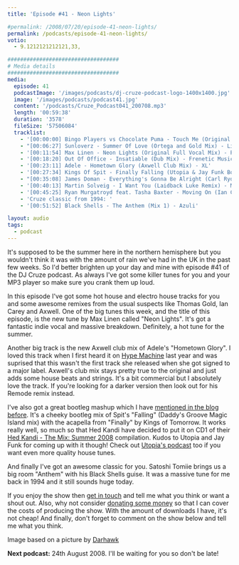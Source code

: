 ```yaml
---
title: 'Episode #41 - Neon Lights'

#permalink: /2008/07/20/episode-41-neon-lights/
permalink: /podcasts/episode-41-neon-lights/
votio:
  - 9.1212121212121,33,

###################################
# Media details
###################################
media:
  episode: 41
  podcastImage: '/images/podcasts/dj-cruze-podcast-logo-1400x1400.jpg'
  image: '/images/podcasts/podcast41.jpg'
  content: '/podcasts/Cruze_Podcast041_200708.mp3'
  length: '00:59:38'
  duration: '3578'
  fileSize: '57506084'
  tracklist:
    - '[00:00:00] Bingo Players vs Chocolate Puma - Touch Me (Original Mix) - Strictly'
    - "[00:06:27] Sunloverz - Summer Of Love (Ortega and Gold Mix) - Lickin' Records"
    - '[00:11:54] Max Linen - Neon Lights (Original Full Vocal Mix) - Phonetic'
    - '[00:18:20] Out Of Office - Insatiable (Dub Mix) - Frenetic Music'
    - '[00:23:11] Adele - Hometown Glory (Axwell Club Mix) - XL'
    - '[00:27:34] Kings Of Spit - Finally Falling (Utopia & Jay Funk Bootleg) - White'
    - "[00:35:08] James Doman - Everything's Gonna Be Alright (Carl Ryden Remix) - Positiva"
    - '[00:40:13] Martin Solveig - I Want You (Laidback Luke Remix) - Mixture'
    - '[00:45:25] Ryan Murgatroyd feat. Tasha Baxter - Moving On (Ian Carey Remix) - Sheer Music'
    - 'Cruze classic from 1994: '
    - '[00:51:52] Black Shells - The Anthem (Mix 1) - Azuli'

layout: audio
tags:
  - podcast
---
```


It's supposed to be the summer here in the northern hemisphere but you wouldn't think it was with the amount of rain we've had in the UK in the past few weeks. So I'd better brighten up your day and mine with episode #41 of the DJ Cruze podcast. As always I've got some killer tunes for you and your MP3 player so make sure you crank them up loud.

In this episode I've got some hot house and electro house tracks for you and some awesome remixes from the usual suspects like Thomas Gold, Ian Carey and Axwell. One of the big tunes this week, and the title of this episode, is the new tune by Max Linen called "Neon Lights". It's got a fantastic indie vocal and massive breakdown. Definitely, a hot tune for the summer.

Another big track is the new Axwell club mix of Adele's "Hometown Glory". I loved this track when I first heard it on [Hype Machine][1] last year and was suprised that this wasn't the first track she released when she got signed to a major label. Axwell's club mix stays pretty true to the original and just adds some house beats and strings. It's a bit commercial but I absolutely love the track. If you're looking for a darker version then look out for his Remode remix instead.

I've also got a great bootleg mashup which I have [mentioned in the blog before][2]. It's a cheeky bootleg mix of Spit's "Falling" (Daddy's Groove Magic Island mix) with the acapella from "Finally" by Kings of Tomorrow. It works really well, so much so that Hed Kandi have decided to put it on CD1 of their [Hed Kandi - The Mix: Summer 2008](https://amzn.to/3fxi0MW) compilation. Kudos to Utopia and Jay Funk for coming up with it though! Check out [Utopia's podcast][4] too if you want even more quality house tunes.

And finally I've got an awesome classic for you. Satoshi Tomiie brings us a big room "Anthem" with his Black Shells guise. It was a massive tune for me back in 1994 and it still sounds huge today.

If you enjoy the show then [get in touch][5] and tell me what you think or want a shout out. Also, why not consider [donating some money][6] so that I can cover the costs of producing the show. With the amount of downloads I have, it's not cheap! And finally, don't forget to comment on the show below and tell me what you think.

Image based on a picture by [Darhawk][9]

**Next podcast:** 24th August 2008. I'll be waiting for you so don't be late!

[1]: http://hypem.com/
[2]: http://www.djcruze.co.uk/cms/2008/06/27/kings-of-spit-mashup/
[3]: http://www.amazon.co.uk/gp/redirect.html?ie=UTF8&location=http%3A%2F%2Fwww.amazon.co.uk%2FHed-Kandi-Mix-Summer-2008%2Fdp%2FB001AI7FD6%3Fie%3DUTF8%26s%3Dmusic%26qid%3D1216307490%26sr%3D8-1&tag=djcr-21&linkCode=ur2&camp=1634&creative=6738
[4]: http://utopia-music.podomatic.com/
[5]: /contact
[6]: http://www.dreamhost.com/donate.cgi?id=8244
[7]: http://www.djcruze.co.uk/cms/wp-content/DownloadButton.gif
[8]: http://www.djcruzeaudio.co.uk/podcasts/Cruze_Podcast041_200708.mp3
[9]: http://flickr.com/photos/scottstudiophotography/317344784/
